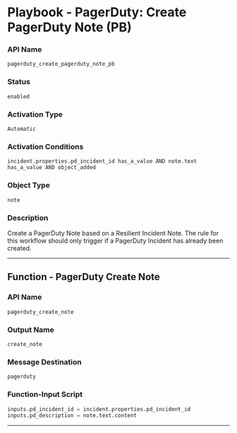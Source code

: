 <!--
    DO NOT MANUALLY EDIT THIS FILE
    THIS FILE IS AUTOMATICALLY GENERATED WITH resilient-sdk codegen
    Generated with resilient-sdk v50.0.151
-->

# Playbook - PagerDuty: Create PagerDuty Note (PB)

### API Name
`pagerduty_create_pagerduty_note_pb`

### Status
`enabled`

### Activation Type
`Automatic`

### Activation Conditions
`incident.properties.pd_incident_id has_a_value AND note.text has_a_value AND object_added`

### Object Type
`note`

### Description
Create a PagerDuty Note based on a Resilient Incident Note. The rule for this workflow should only trigger if a PagerDuty Incident has already been created.


---
## Function - PagerDuty Create Note

### API Name
`pagerduty_create_note`

### Output Name
`create_note`

### Message Destination
`pagerduty`

### Function-Input Script
```python
inputs.pd_incident_id = incident.properties.pd_incident_id
inputs.pd_description = note.text.content
```

---


